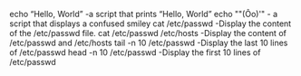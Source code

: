 echo “Hello, World” -a script that prints “Hello, World”
echo "\"(Ôo)'" - a script that displays a confused smiley
cat /etc/passwd -Display the content of the /etc/passwd file.
cat /etc/passwd /etc/hosts -Display the content of /etc/passwd and /etc/hosts
tail -n 10 /etc/passwd -Display the last 10 lines of /etc/passwd
head -n 10 /etc/passwd -Display the first 10 lines of /etc/passwd

